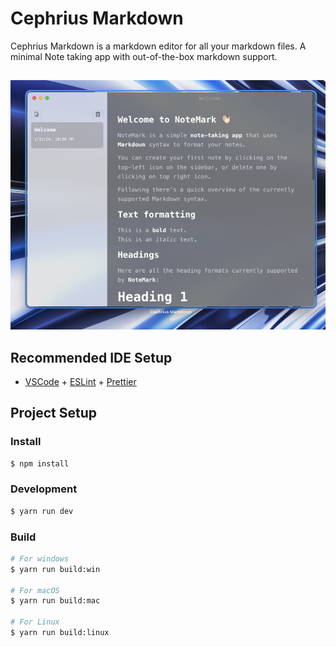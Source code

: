 # Cephrius Markdown

Cephrius Markdown is a markdown editor for all your markdown files. A minimal Note taking app with out-of-the-box markdown support.
##
![Preview](https://github.com/Cephrius/Cephrius-Markdown/blob/main/resources/CephriusMarkdownPreview.png)
##


## Recommended IDE Setup

- [VSCode](https://code.visualstudio.com/) + [ESLint](https://marketplace.visualstudio.com/items?itemName=dbaeumer.vscode-eslint) + [Prettier](https://marketplace.visualstudio.com/items?itemName=esbenp.prettier-vscode)

## Project Setup

### Install

```bash
$ npm install
```

### Development

```bash
$ yarn run dev
```

### Build

```bash
# For windows
$ yarn run build:win

# For macOS
$ yarn run build:mac

# For Linux
$ yarn run build:linux
```
